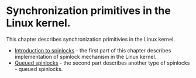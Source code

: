 # Synchronization primitives in the Linux kernel.

This chapter describes synchronization primitivies in the Linux kernel.

* [Introduction to spinlocks](http://0xax.gitbooks.io/linux-insides/content/SyncPrim/sync-1.html) - the first part of this chapter describes implementation of spinlock mechanism in the Linux kernel.
* [Queued spinlocks](https://0xax.gitbooks.io/linux-insides/content/SyncPrim/sync-2.html) - the second part describes another type of spinlocks - queued spinlocks.
